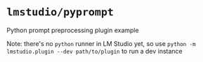 # `lmstudio/pyprompt`

Python prompt preprocessing plugin example

Note: there's no `python` runner in LM Studio yet, so use
`python -m lmstudio.plugin --dev path/to/plugin` to run a dev instance
